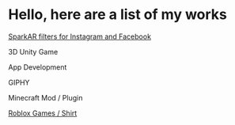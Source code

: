 <html>
<body>
<h1>Hello, here are a list of my works</h1>
<a href="https://www.facebook.com/sparkarhub/dashboard/" target="_blank">SparkAR filters for Instagram and Facebook</a>
<p>3D Unity Game</p>
<p>App Development</p>
<p>GIPHY</p>

<p>Minecraft Mod / Plugin</p>  
<a href="https://www.roblox.com/users/2520706801/profile#!/creations" target="_blank">Roblox Games / Shirt</a>
</body>
</html>
